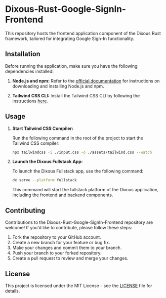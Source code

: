 # Dixous-Rust-Google-SignIn-Frontend

This repository hosts the frontend application component of the Dixous Rust framework, tailored for integrating Google Sign-In functionality.

## Installation

Before running the application, make sure you have the following dependencies installed:

1. **Node.js and npm:** Refer to the [official documentation](https://docs.npmjs.com/downloading-and-installing-node-js-and-npm) for instructions on downloading and installing Node.js and npm.

2. **Tailwind CSS CLI:** Install the Tailwind CSS CLI by following the instructions [here](https://tailwindcss.com/docs/installation).

## Usage

1. **Start Tailwind CSS Compiler:**
   
   Run the following command in the root of the project to start the Tailwind CSS compiler:
   
   ```bash
   npx tailwindcss -i ./input.css -o ./assets/tailwind.css --watch
   ```

2. **Launch the Dixous Fullstack App:**
   
   To launch the Dixous Fullstack app, use the following command:
   
   ```bash
   dx serve --platform fullstack
   ```

   This command will start the fullstack platform of the Dixous application, including the frontend and backend components.

## Contributing

Contributions to the Dixous-Rust-Google-SignIn-Frontend repository are welcome! If you'd like to contribute, please follow these steps:

1. Fork the repository to your GitHub account.
2. Create a new branch for your feature or bug fix.
3. Make your changes and commit them to your branch.
4. Push your branch to your forked repository.
5. Create a pull request to review and merge your changes.

## License

This project is licensed under the MIT License - see the [LICENSE](LICENSE) file for details.
